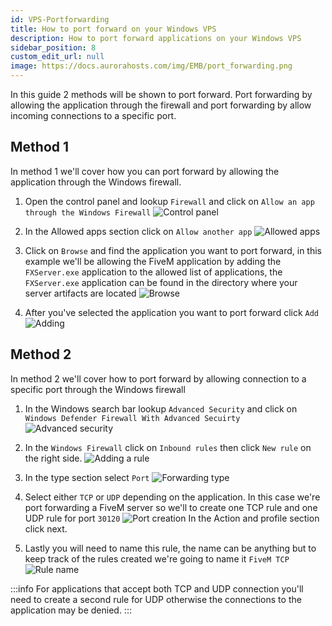 ```yaml
---
id: VPS-Portforwarding
title: How to port forward on your Windows VPS 
description: How to port forward applications on your Windows VPS
sidebar_position: 8
custom_edit_url: null
image: https://docs.aurorahosts.com/img/EMB/port_forwarding.png
---
```


In this guide 2 methods will be shown to port forward. Port forwarding by allowing the application through the firewall and port forwarding by allow incoming connections to a specific port.

## Method 1
In method 1 we'll cover how you can port forward by allowing the application through the Windows firewall.

1. Open the control panel and lookup `Firewall` and click on `Allow an app through the Windows Firewall`
![Control panel](../../images/VPS/Port_forwarding/1_Controlpanel.png)

2. In the Allowed apps section click on `Allow another app`
![Allowed apps](../../images/VPS/Port_forwarding/2_Allowedapps.png)

3. Click on `Browse` and find the application you want to port forward, in this example we'll be allowing the FiveM application by adding the `FXServer.exe` application to the allowed list of applications, the `FXServer.exe` application can be found in the directory where your server artifacts are located
![Browse](../../images/VPS/Port_forwarding/3_Browse.png)

4. After you've selected the application you want to port forward click `Add`
![Adding](../../images/VPS/Port_forwarding/4_Adding.png)

## Method 2
In method 2 we'll cover how to port forward by allowing connection to a specific port through the Windows firewall

1. In the Windows search bar lookup `Advanced Security` and click on `Windows Defender Firewall With Advanced Secuirty`
![Advanced security](../../images/VPS/Port_forwarding/5_Advancedsecurity.png)

2. In the `Windows Firewall` click on `Inbound rules` then click `New rule` on the right side.
![Adding a rule](../../images/VPS/Port_forwarding/6_Addrule.png)

3. In the type section select `Port`
![Forwarding type](../../images/VPS/Port_forwarding/7_ruletype.png)

4. Select either `TCP` or `UDP` depending on the application. In this case we're port forwarding a FiveM server so we'll to create one TCP rule and one UDP rule for port `30120`
![Port creation](../../images/VPS/Port_forwarding/8_newport.png)
In the Action and profile section click next.

5. Lastly you will need to name this rule, the name can be anything but to keep track of the rules created we're going to name it `FiveM TCP`
![Rule name](../../images/VPS/Port_forwarding/9_rulename.png)

:::info
For applications that accept both TCP and UDP connection you'll need to create a second rule for UDP otherwise the connections to the application may be denied.
:::